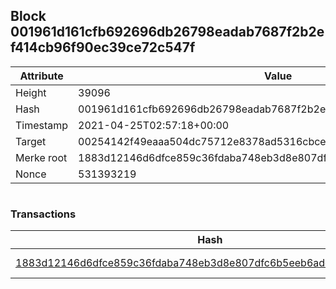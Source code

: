 ## Block 001961d161cfb692696db26798eadab7687f2b2ef414cb96f90ec39ce72c547f

Attribute | Value
--- | ---
Height | 39096
Hash | 001961d161cfb692696db26798eadab7687f2b2ef414cb96f90ec39ce72c547f
Timestamp | 2021-04-25T02:57:18+00:00
Target | 00254142f49eaaa504dc75712e8378ad5316cbcead634704b3734b6271167cc4
Merke root | 1883d12146d6dfce859c36fdaba748eb3d8e807dfc6b5eeb6adc6e520aea93c4
Nonce | 531393219

```

```

### Transactions

Hash | Amount
--- | ---
[1883d12146d6dfce859c36fdaba748eb3d8e807dfc6b5eeb6adc6e520aea93c4](1883d12146d6dfce859c36fdaba748eb3d8e807dfc6b5eeb6adc6e520aea93c4.md) | 10.00000000 SKEPTI 
